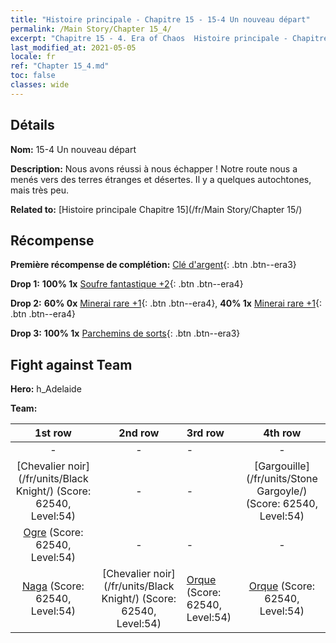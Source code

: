 ```yaml
---
title: "Histoire principale - Chapitre 15 - 15-4 Un nouveau départ"
permalink: /Main Story/Chapter 15_4/
excerpt: "Chapitre 15 - 4. Era of Chaos  Histoire principale - Chapitre 15_4. 15-4 Un nouveau départ"
last_modified_at: 2021-05-05
locale: fr
ref: "Chapter 15_4.md"
toc: false
classes: wide
---
```


## Détails

 **Nom:** 15-4 Un nouveau départ

 **Description:** Nous avons réussi à nous échapper ! Notre route nous a menés vers des terres étranges et désertes. Il y a quelques autochtones, mais très peu.

 **Related to:** [Histoire principale Chapitre 15](/fr/Main Story/Chapter 15/)

## Récompense

 **Première récompense de complétion:** [Clé d'argent](/ItemsFR/con_693/){: .btn .btn--era3}

 **Drop 1:** **100% 1x** [Soufre fantastique +2](/ItemsFR/mat_50/){: .btn .btn--era4}

 **Drop 2:** **60% 0x** [Minerai rare +1](/ItemsFR/mat_40/){: .btn .btn--era4}, **40% 1x** [Minerai rare +1](/ItemsFR/mat_40/){: .btn .btn--era4}

 **Drop 3:** **100% 1x** [Parchemins de sorts](/ItemsFR/con_694/){: .btn .btn--era3}


## Fight against Team
 **Hero:** h_Adelaide

 **Team:**


  | 1st row | 2nd row | 3rd row | 4th row |
  |:----:|:----:|:----|:----:|
  | - | - | - | - |
  | [Chevalier noir](/fr/units/Black Knight/) (Score: 62540, Level:54)  | - | - | [Gargouille](/fr/units/Stone Gargoyle/) (Score: 62540, Level:54)  |
  | [Ogre](/fr/units/Ogre/) (Score: 62540, Level:54)  | - | - | - |
  | [Naga](/fr/units/Naga/) (Score: 62540, Level:54)  | [Chevalier noir](/fr/units/Black Knight/) (Score: 62540, Level:54)  | [Orque](/fr/units/Orc/) (Score: 62540, Level:54)  | [Orque](/fr/units/Orc/) (Score: 62540, Level:54)  |



